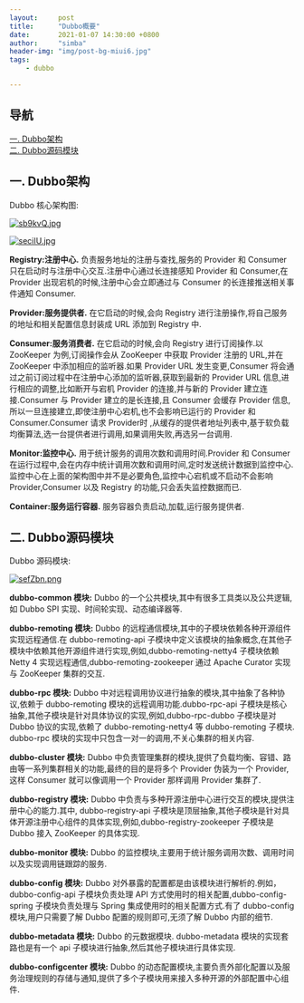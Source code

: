 ```yaml
---
layout:     post
title:      "Dubbo概要"
date:       2021-01-07 14:30:00 +0800
author:     "simba"
header-img: "img/post-bg-miui6.jpg"
tags:
    - dubbo

---
```







## 导航
[一. Dubbo架构](#jump1)
<br>
[二. Dubbo源码模块](#jump2)


## <span id="jump1">一. Dubbo架构</span>

Dubbo 核心架构图:

[![sb9kvQ.jpg](https://s3.ax1x.com/2021/01/24/sb9kvQ.jpg)](https://imgchr.com/i/sb9kvQ)


[![seciIU.jpg](https://s3.ax1x.com/2021/01/07/seciIU.jpg)](https://imgchr.com/i/seciIU)

**Registry:注册中心.** 负责服务地址的注册与查找,服务的 Provider 和 Consumer 只在启动时与注册中心交互.注册中心通过长连接感知 Provider 和 Consumer,在 Provider 出现宕机的时候,注册中心会立即通过与 Consumer 的长连接推送相关事件通知 Consumer.<br>

**Provider:服务提供者.** 在它启动的时候,会向 Registry 进行注册操作,将自己服务的地址和相关配置信息封装成 URL 添加到 Registry 中.<br>

**Consumer:服务消费者.** 在它启动的时候,会向 Registry 进行订阅操作.以 ZooKeeper 为例,订阅操作会从 ZooKeeper 中获取 Provider 注册的 URL,并在 ZooKeeper 中添加相应的监听器.如果 Provider URL 发生变更,Consumer 将会通过之前订阅过程中在注册中心添加的监听器,获取到最新的 Provider URL 信息,进行相应的调整,比如断开与宕机 Provider 的连接,并与新的 Provider 建立连接.Consumer 与 Provider 建立的是长连接,且 Consumer 会缓存 Provider 信息,所以一旦连接建立,即使注册中心宕机,也不会影响已运行的 Provider 和 Consumer.Consumer 请求 Provider时 ,从缓存的提供者地址列表中,基于软负载均衡算法,选一台提供者进行调用,如果调用失败,再选另一台调用.<br>

**Monitor:监控中心.** 用于统计服务的调用次数和调用时间.Provider 和 Consumer 在运行过程中,会在内存中统计调用次数和调用时间,定时发送统计数据到监控中心.监控中心在上面的架构图中并不是必要角色,监控中心宕机或不启动不会影响 Provider,Consumer 以及 Registry 的功能,只会丢失监控数据而已.<br>

**Container:服务运行容器.** 服务容器负责启动,加载,运行服务提供者.<br>


## <span id="jump2">二. Dubbo源码模块</span>

Dubbo 源码模块:

[![sefZbn.png](https://s3.ax1x.com/2021/01/07/sefZbn.png)](https://imgchr.com/i/sefZbn)

**dubbo-common 模块:** Dubbo 的一个公共模块,其中有很多工具类以及公共逻辑,如 Dubbo SPI 实现、时间轮实现、动态编译器等.<br>

**dubbo-remoting 模块:** Dubbo 的远程通信模块,其中的子模块依赖各种开源组件实现远程通信.在 dubbo-remoting-api 子模块中定义该模块的抽象概念,在其他子模块中依赖其他开源组件进行实现,例如,dubbo-remoting-netty4 子模块依赖 Netty 4 实现远程通信,dubbo-remoting-zookeeper 通过 Apache Curator 实现与 ZooKeeper 集群的交互.<br>

**dubbo-rpc 模块:** Dubbo 中对远程调用协议进行抽象的模块,其中抽象了各种协议,依赖于 dubbo-remoting 模块的远程调用功能.dubbo-rpc-api 子模块是核心抽象,其他子模块是针对具体协议的实现,例如,dubbo-rpc-dubbo 子模块是对 Dubbo 协议的实现,依赖了 dubbo-remoting-netty4 等 dubbo-remoting 子模块. dubbo-rpc 模块的实现中只包含一对一的调用,不关心集群的相关内容.<br>

**dubbo-cluster 模块:** Dubbo 中负责管理集群的模块,提供了负载均衡、容错、路由等一系列集群相关的功能,最终的目的是将多个 Provider 伪装为一个 Provider,这样 Consumer 就可以像调用一个 Provider 那样调用 Provider 集群了.<br>

**dubbo-registry 模块:** Dubbo 中负责与多种开源注册中心进行交互的模块,提供注册中心的能力.其中, dubbo-registry-api 子模块是顶层抽象,其他子模块是针对具体开源注册中心组件的具体实现,例如,dubbo-registry-zookeeper 子模块是 Dubbo 接入 ZooKeeper 的具体实现.<br>

**dubbo-monitor 模块:** Dubbo 的监控模块,主要用于统计服务调用次数、调用时间以及实现调用链跟踪的服务.<br>

**dubbo-config 模块:** Dubbo 对外暴露的配置都是由该模块进行解析的.例如，dubbo-config-api 子模块负责处理 API 方式使用时的相关配置,dubbo-config-spring 子模块负责处理与 Spring 集成使用时的相关配置方式.有了 dubbo-config 模块,用户只需要了解 Dubbo 配置的规则即可,无须了解 Dubbo 内部的细节.<br>

**dubbo-metadata 模块:** Dubbo 的元数据模块. dubbo-metadata 模块的实现套路也是有一个 api 子模块进行抽象,然后其他子模块进行具体实现.<br>

**dubbo-configcenter 模块:** Dubbo 的动态配置模块,主要负责外部化配置以及服务治理规则的存储与通知,提供了多个子模块用来接入多种开源的外部配置中心组件.<br>



